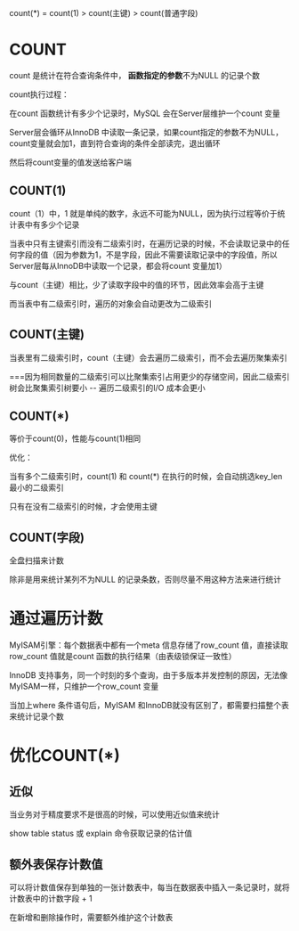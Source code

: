 count(*) = count(1) > count(主键) > count(普通字段)

# COUNT

count 是统计在符合查询条件中， **函数指定的参数**不为NULL 的记录个数



count执行过程：

在count 函数统计有多少个记录时，MySQL 会在Server层维护一个count 变量

Server层会循环从InnoDB 中读取一条记录，如果count指定的参数不为NULL，count变量就会加1，直到符合查询的条件全部读完，退出循环

然后将count变量的值发送给客户端



## COUNT(1)

count（1）中，1 就是单纯的数字，永远不可能为NULL，因为执行过程等价于统计表中有多少个记录



当表中只有主键索引而没有二级索引时，在遍历记录的时候，不会读取记录中的任何字段的值（因为参数为1，不是字段，因此不需要读取记录中的字段值，所以Server层每从InnoDB中读取一个记录，都会将count 变量加1）

与count（主键）相比，少了读取字段中的值的环节，因此效率会高于主键

而当表中有二级索引时，遍历的对象会自动更改为二级索引 



## COUNT(主键)

当表里有二级索引时，count（主键）会去遍历二级索引，而不会去遍历聚集索引

===因为相同数量的二级索引可以比聚集索引占用更少的存储空间，因此二级索引树会比聚集索引树要小 -- 遍历二级索引的I/O 成本会更小





## COUNT(*)

等价于count(0)，性能与count(1)相同



优化：

当有多个二级索引时，count(1) 和 count(*) 在执行的时候，会自动挑选key_len 最小的二级索引 

只有在没有二级索引的时候，才会使用主键



## COUNT(字段)

全盘扫描来计数

除非是用来统计某列不为NULL 的记录条数，否则尽量不用这种方法来进行统计







# 通过遍历计数

MyISAM引擎：每个数据表中都有一个meta 信息存储了row_count 值，直接读取row_count 值就是count 函数的执行结果（由表级锁保证一致性）

InnoDB 支持事务，同一个时刻的多个查询，由于多版本并发控制的原因，无法像MyISAM一样，只维护一个row_count 变量



当加上where 条件语句后，MyISAM 和InnoDB就没有区别了，都需要扫描整个表来统计记录个数



# 优化COUNT(*)

## 近似

当业务对于精度要求不是很高的时候，可以使用近似值来统计

show table status 或 explain 命令获取记录的估计值



## 额外表保存计数值

可以将计数值保存到单独的一张计数表中，每当在数据表中插入一条记录时，就将计数表中的计数字段 + 1

在新增和删除操作时，需要额外维护这个计数表









